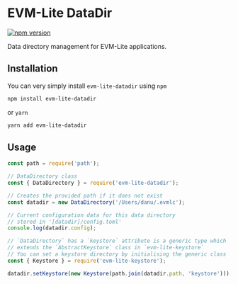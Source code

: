 # EVM-Lite DataDir

[![npm version](https://badge.fury.io/js/evm-lite-datadir.svg)](https://badge.fury.io/js/evm-lite-datadir)

Data directory management for EVM-Lite applications.

## Installation

You can very simply install `evm-lite-datadir` using `npm`

```bash
npm install evm-lite-datadir
```

or `yarn`

```bash
yarn add evm-lite-datadir
```

## Usage

```javascript
const path = require('path');

// DataDirectory class
const { DataDirectory } = require('evm-lite-datadir');

// Creates the provided path if it does not exist
const datadir = new DataDirectory('/Users/danu/.evmlc');

// Current configuration data for this data directory
// stored in '[datadir]/config.toml'
console.log(datadir.config);

// `DataDirectory` has a `keystore` attribute is a generic type which
// extends the `AbstractKeystore` class in `evm-lite-keystore`
// You can set a keystore directory by initialising the generic class
const { Keystore } = require('evm-lite-keystore');

datadir.setKeystore(new Keystore(path.join(datadir.path, 'keystore')));
```
